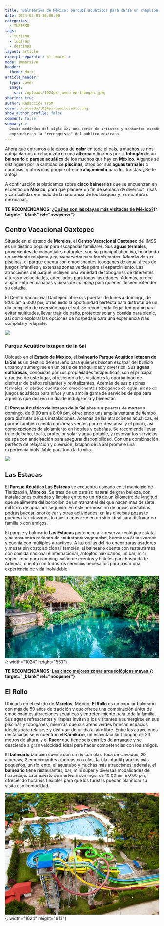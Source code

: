 ```yaml
---
title: 'Balnearios de México: parques acuáticos para darse un chapuzón'
date: 2024-03-01 16:00:00
categories:
  - TURISMO
tags:
  - turismo
  - lugares
  - destinos
layout: article
excerpt_separator: <!--more-->
mode: immersive
header:
  theme: dark
article_header:
  type: cover
  image:
    src: /uploads/1024px-joven-en-tobogan.jpeg
sharing: true
author: Redacción TYSM
cover: /uploads/1024px-camilosesto.png
show_author_profile: false
comment: false
summary: >-
  Desde mediados del siglo XX, una serie de artistas y cantantes españoles
  emprendieron la "reconquista" del público mexicano
---
```

Ahora que entramos a la época de **calor** en todo el país, a muchos se nos antoja darnos un chapuzón en una **alberca** o tirarnos por el **tobogán** de un **balneario** o **parque acuático** de los muchos que hay en **México**. Algunos se distinguen por la cantidad de **piscinas**, otros por sus **aguas termales** o curativas, y otros más porque ofrecen **alojamiento** para los turistas. ¿Se te antoja

A continuación te platicamos sobre **cinco balnearios** que se encuentran en el centro de **México**, para que planees un fin de semana de diversión, risas y zambullidas enmedio de la naturaleza de los bosques y las montañas mexicanas.

**TE RECOMENDAMOS: [¿Cuáles son las playas más visitadas de México?](https://blog.tonoysumariachi.com/turismo/2022/07/29/cuales-son-las-playas-mas-visitadas-de-mexico.html){: target="_blank" rel="noopener"}**

## Centro Vacacional Oaxtepec

Situado en el estado de **Morelos**, el **Centro Vacacional Oaxtepec** del IMSS es un destino popular para escapadas familiares. Sus **aguas termales**, provenientes de manantiales naturales, son su principal atractivo, brindando un ambiente relajante y rejuvenecedor para los visitantes. Además de sus piscinas, el parque cuenta con emocionantes toboganes de agua, áreas de juegos infantiles y extensas zonas verdes para el esparcimiento. Las atracciones del parque incluyen una variedad de toboganes de diferentes alturas y velocidades, adecuados para todas las edades. Además, ofrece alojamiento en cabañas y áreas de *camping* para quienes deseen extender su estadía.

El Centro Vacacional Oaxtepec abre sus puertas de lunes a domingo, de 8:00 am a 6:00 pm, ofreciendo la oportunidad perfecta para disfrutar de un día completo de diversión bajo el sol. Se recomienda llegar temprano para evitar multitudes, llevar traje de baño, protector solar y comida para picnic, así como explorar las opciones de hospedaje para una experiencia más completa y relajante.

![](https://upload.wikimedia.org/wikipedia/commons/6/6a/IMSS_Oaxtepec03.jpg)

### Parque Acuático Ixtapan de la Sal

Ubicado en el **Estado de México**, el **balneario** **Parque Acuático Ixtapan de la Sal** es un destino de ensueño para quienes buscan escapar del bullicio urbano y sumergirse en un oasis de tranquilidad y diversión. Sus **aguas sulfurosas**, conocidas por sus propiedades terapéuticas, son el principal atractivo de este lugar, ofreciendo a los visitantes la oportunidad de disfrutar de baños relajantes y revitalizantes. Además de sus piscinas termales, el parque cuenta con emocionantes toboganes de agua, áreas de juegos acuáticos para niños y una amplia gama de servicios de spa para aquellos que deseen un día de indulgencia y bienestar.

El **Parque Acuático de Ixtapan de la Sal** abre sus puertas de martes a domingo, de 9:00 am a 8:00 pm, ofreciendo una amplia ventana de tiempo para disfrutar de sus instalaciones. Además de las atracciones acuáticas, el parque también cuenta con áreas verdes para el descanso y el picnic, así como opciones de alojamiento en hoteles y cabañas. Se recomienda llevar traje de baño, toalla, protector solar y agua potable, y reservar los servicios de spa con anticipación para asegurar disponibilidad. Con una combinación perfecta de relajación y diversión, Ixtapan de la Sal promete una experiencia inolvidable para toda la familia.

![](https://upload.wikimedia.org/wikipedia/commons/thumb/c/c5/DragonIxtapan.JPG/1024px-DragonIxtapan.JPG)

## Las Estacas

El **Parque Acuático Las Estacas** se encuentra ubicado en el municipio de Tlaltizapán, **Morelos**. Se trata de un paraíso natural de gran belleza, con instalaciones cuidadas y limpias en torno un **río** de un kilómetro de longitud que se alimenta del borbollón de un manantial del que nacen más de siete mil litros de agua por segundo. En este hermoso río de aguas cristalinas podrás bucear, snorkelear y otras actividades; en las diversas pozas te puedes tirar clavados, lo que lo convierte en un sitio ideal para disfrutar en familia o con amigos.

El parque y balneario **Las Estacas** pertenece a la reserva ecológica estatal y se encuentra rodeado de exuberante vegetación, hermosas áreas verdes y cuenta con múltiples atractivos. A las orillas del río encontrarás asadores y mesas sin costo adicional; también, el balneario cuenta con restaurantes con comida nacional e internacional, antojitos mexicanos, un bar, mini súper, zona para camping, salón de eventos y hoteles para hospedarte. Además, cuenta con todos los servicios necesarios para pasar una experiencia de vida inolvidable.

![](/uploads/desestresate.jpeg){: width="1024" height="550"}

**TE RECOMENDAMOS: [Las cinco mejores zonas arqueológicas mayas.](https://blog.tonoysumariachi.com/turismo/2022/06/27/las-cinco-mejores-zonas-arqueologicas-mayas.html){: target="_blank" rel="noopener"}**

## El Rollo

Ubicado en el estado de **Morelos**, México, **El Rollo** es un popular balneario con más de 50 años de tradición y que ofrece una combinación única de emocionantes atracciones acuáticas y entretenimiento para toda la familia. Sus aguas refrescantes y limpias invitan a los visitantes a sumergirse en sus piscinas y toboganes, mientras que sus áreas verdes brindan espacios ideales para relajarse y disfrutar de un día al aire libre. Entre las atracciones destacadas se encuentran el **Kamikaze**, un espectacular tobogán de 23 metros de altura, y el **Racer** que tiene seis carriles de arranque y se desciende a gran velocidad, ideal para hacer competencias con los amigos.

El **balneario** también cuenta con un río con olas, fosa de clavados, 20 albercas, 2 emocionantes albercas con olas, la isla infantil para los más pequeños, un río lento, el aquatubo y muchas más atracciones; además, el **balneario** tiene restaurantes, bar, mini súper y diversas modalidades de hospedaje. Está abierto de martes a domingo, de 10:00 am a 6:00 pm, ofreciendo horarios flexibles para que los turistas puedan planificar su visita con comodidad.&nbsp;

![](/uploads/rollo-06750-1-1024x813-1.jpeg){: width="1024" height="813"}